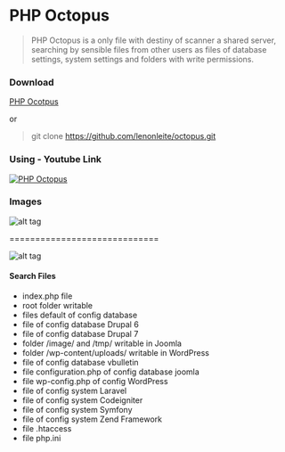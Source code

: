 # PHP Octopus

> PHP Octopus is a only file with destiny of scanner a shared server, searching by sensible files from other users as files of database settings,  system settings and folders with write permissions.

### Download

[PHP Ocotpus](https://github.com/lenonleite/octopus/archive/master.zip) 

or 

> git clone https://github.com/lenonleite/octopus.git

### Using - Youtube Link

[![PHP Octopus](https://img.youtube.com/vi/IdrpQ7KQlmUc/0.jpg)](https://www.youtube.com/watch?v=IdrpQ7KQlmU)

### Images

![alt tag](http://lenonleite.com.br/wp-content/uploads/2016/09/server8-e1473307784440-1.png)

=============================

![alt tag](http://lenonleite.com.br/wp-content/uploads/2016/09/server11-e1473308756190-1.png)


#### Search Files

* index.php file
* root folder writable
* files default of config database
* file of config database Drupal 6
* file of config database Drupal 7
* folder /image/ and /tmp/ writable in Joomla
* folder /wp-content/uploads/ writable in WordPress
* file of config database vbulletin
* file configuration.php of config database joomla
* file wp-config.php of config WordPress
* file of config system Laravel
* file of config system Codeigniter
* file of config system Symfony
* file of config system Zend Framework
* file .htaccess
* file php.ini




